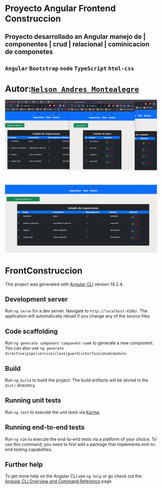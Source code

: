 # Proyecto Angular Frontend Construccion  

## Proyecto desarrollado an Angular manejo de | componentes | crud | relacional | cominicacion de componetes

## `Angular` `Bootstrap` `node` `TypeScript` `html-css`

# Autor:[`Nelson Andres Montealegre`](https://github.com/erre0uno)

![intit](https://github.com/erre0uno/apiConstruccionFrontend-/blob/main/docu/init.png?raw=true)

<br>

![intit](https://github.com/erre0uno/apiConstruccionFrontend-/blob/main/docu/init2.png?raw=true)


# FrontConstruccion

This project was generated with [Angular CLI](https://github.com/angular/angular-cli) version 14.2.4.

## Development server

Run `ng serve` for a dev server. Navigate to `http://localhost:4200/`. The application will automatically reload if you change any of the source files.

## Code scaffolding

Run `ng generate component component-name` to generate a new component. You can also use `ng generate directive|pipe|service|class|guard|interface|enum|module`.

## Build

Run `ng build` to build the project. The build artifacts will be stored in the `dist/` directory.

## Running unit tests

Run `ng test` to execute the unit tests via [Karma](https://karma-runner.github.io).

## Running end-to-end tests

Run `ng e2e` to execute the end-to-end tests via a platform of your choice. To use this command, you need to first add a package that implements end-to-end testing capabilities.

## Further help

To get more help on the Angular CLI use `ng help` or go check out the [Angular CLI Overview and Command Reference](https://angular.io/cli) page.
